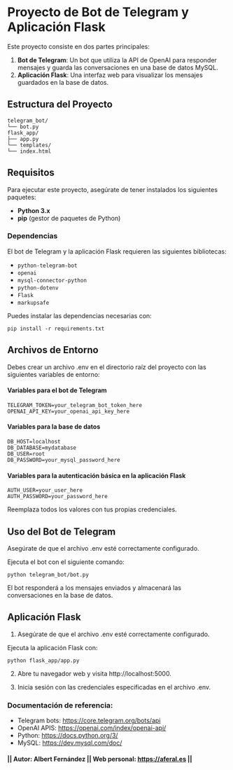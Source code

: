 # Proyecto de Bot de Telegram y Aplicación Flask

Este proyecto consiste en dos partes principales:

1. **Bot de Telegram**: Un bot que utiliza la API de OpenAI para responder mensajes y guarda las conversaciones en una base de datos MySQL.
2. **Aplicación Flask**: Una interfaz web para visualizar los mensajes guardados en la base de datos.

## Estructura del Proyecto
```
telegram_bot/
└── bot.py
flask_app/
├── app.py
└── templates/
└── index.html
```

## Requisitos

Para ejecutar este proyecto, asegúrate de tener instalados los siguientes paquetes:

- **Python 3.x**
- **pip** (gestor de paquetes de Python)

### Dependencias

El bot de Telegram y la aplicación Flask requieren las siguientes bibliotecas:

- `python-telegram-bot`
- `openai`
- `mysql-connector-python`
- `python-dotenv`
- `Flask`
- `markupsafe`

Puedes instalar las dependencias necesarias con:

```
pip install -r requirements.txt
```


## Archivos de Entorno
Debes crear un archivo .env en el directorio raíz del proyecto con las siguientes variables de entorno:


#### Variables para el bot de Telegram
```
TELEGRAM_TOKEN=your_telegram_bot_token_here
OPENAI_API_KEY=your_openai_api_key_here
```
#### Variables para la base de datos
```
DB_HOST=localhost
DB_DATABASE=mydatabase
DB_USER=root
DB_PASSWORD=your_mysql_password_here
```
#### Variables para la autenticación básica en la aplicación Flask
```
AUTH_USER=your_user_here
AUTH_PASSWORD=your_password_here
```

Reemplaza todos los valores con tus propias credenciales.

## Uso del Bot de Telegram
Asegúrate de que el archivo .env esté correctamente configurado.

Ejecuta el bot con el siguiente comando:
```
python telegram_bot/bot.py
```
El bot responderá a los mensajes enviados y almacenará las conversaciones en la base de datos.

## Aplicación Flask
1. Asegúrate de que el archivo .env esté correctamente configurado.

Ejecuta la aplicación Flask con:
```
python flask_app/app.py
```

2. Abre tu navegador web y visita http://localhost:5000.

3. Inicia sesión con las credenciales especificadas en el archivo .env.

### Documentación de referencia:
- Telegram bots: https://core.telegram.org/bots/api
- OpenAI APIS: https://openai.com/index/openai-api/
- Python: https://docs.python.org/3/
- MySQL: https://dev.mysql.com/doc/


#### || Autor: Albert Fernández || Web personal: https://aferal.es ||
